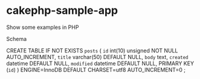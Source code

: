 cakephp-sample-app
==================

Show some examples in PHP

Schema

CREATE TABLE IF NOT EXISTS `posts` (
  `id` int(10) unsigned NOT NULL AUTO_INCREMENT,
  `title` varchar(50) DEFAULT NULL,
  `body` text,
  `created` datetime DEFAULT NULL,
  `modified` datetime DEFAULT NULL,
  PRIMARY KEY (`id`)
) ENGINE=InnoDB  DEFAULT CHARSET=utf8 AUTO_INCREMENT=0 ;
